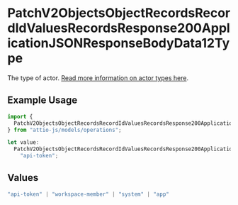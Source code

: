 # PatchV2ObjectsObjectRecordsRecordIdValuesRecordsResponse200ApplicationJSONResponseBodyData12Type

The type of actor. [Read more information on actor types here](/docs/actors).

## Example Usage

```typescript
import {
  PatchV2ObjectsObjectRecordsRecordIdValuesRecordsResponse200ApplicationJSONResponseBodyData12Type,
} from "attio-js/models/operations";

let value:
  PatchV2ObjectsObjectRecordsRecordIdValuesRecordsResponse200ApplicationJSONResponseBodyData12Type =
    "api-token";
```

## Values

```typescript
"api-token" | "workspace-member" | "system" | "app"
```